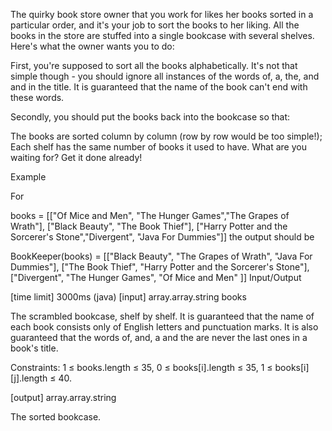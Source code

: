 The quirky book store owner that you work for likes her books sorted in a particular order, and it's your job to sort the books to her liking. All the books in the store are stuffed into a single bookcase with several shelves. Here's what the owner wants you to do:

First, you're supposed to sort all the books alphabetically. It's not that simple though - you should ignore all instances of the words of, a, the, and and in the title. It is guaranteed that the name of the book can't end with these words.

Secondly, you should put the books back into the bookcase so that:

The books are sorted column by column (row by row would be too simple!);
Each shelf has the same number of books it used to have.
What are you waiting for? Get it done already!

Example

For

books = 
[["Of Mice and Men",                      "The Hunger Games","The Grapes of Wrath"], 
 ["Black Beauty",                         "The Book Thief"], 
 ["Harry Potter and the Sorcerer's Stone","Divergent",       "Java For Dummies"]]
the output should be

BookKeeper(books) =
[["Black Beauty",   "The Grapes of Wrath",                   "Java For Dummies"], 
 ["The Book Thief", "Harry Potter and the Sorcerer's Stone"], 
 ["Divergent",      "The Hunger Games",                      "Of Mice and Men" ]]
Input/Output

[time limit] 3000ms (java)
[input] array.array.string books

The scrambled bookcase, shelf by shelf. It is guaranteed that the name of each book consists only of English letters and punctuation marks. It is also guaranteed that the words of, and, a and the are never the last ones in a book's title.

Constraints:
1 ≤ books.length ≤ 35,
0 ≤ books[i].length ≤ 35,
1 ≤ books[i][j].length ≤ 40.

[output] array.array.string

The sorted bookcase.
